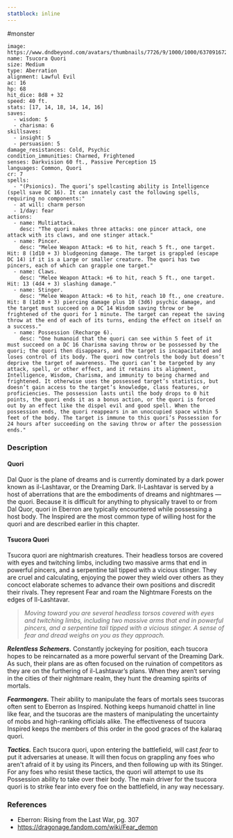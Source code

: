 ```yaml
---
statblock: inline
---
```

 #monster 

```statblock
image: https://www.dndbeyond.com/avatars/thumbnails/7726/9/1000/1000/637091672054047965.png
name: Tsucora Quori
size: Medium
type: Aberration
alignment: Lawful Evil
ac: 16
hp: 68
hit_dice: 8d8 + 32
speed: 40 ft.
stats: [17, 14, 18, 14, 14, 16]
saves:
  - wisdom: 5
  - charisma: 6
skillsaves:
  - insight: 5
  - persuasion: 5
damage_resistances: Cold, Psychic
condition_immunities: Charmed, Frightened
senses: Darkvision 60 ft., Passive Perception 15
languages: Common, Quori
cr: 7
spells:
  - "(Psionics). The quori’s spellcasting ability is Intelligence (spell save DC 16). It can innately cast the following spells, requiring no components:"
  - at will: charm person
  - 1/day: fear
actions:
  - name: Multiattack.
    desc: "The quori makes three attacks: one pincer attack, one attack with its claws, and one stinger attack."
  - name: Pincer.
    desc: "Melee Weapon Attack: +6 to hit, reach 5 ft., one target. Hit: 8 (1d10 + 3) bludgeoning damage. The target is grappled (escape DC 14) if it is a Large or smaller creature. The quori has two pincers, each of which can grapple one target."
  - name: Claws.
    desc: "Melee Weapon Attack: +6 to hit, reach 5 ft., one target. Hit: 13 (4d4 + 3) slashing damage."
  - name: Stinger.
    desc: "Melee Weapon Attack: +6 to hit, reach 10 ft., one creature. Hit: 8 (1d10 + 3) piercing damage plus 10 (3d6) psychic damage, and the target must succeed on a DC 14 Wisdom saving throw or be frightened of the quori for 1 minute. The target can repeat the saving throw at the end of each of its turns, ending the effect on itself on a success."
  - name: Possession (Recharge 6).
    desc: "One humanoid that the quori can see within 5 feet of it must succeed on a DC 16 Charisma saving throw or be possessed by the quori; the quori then disappears, and the target is incapacitated and loses control of its body. The quori now controls the body but doesn’t deprive the target of awareness. The quori can’t be targeted by any attack, spell, or other effect, and it retains its alignment, Intelligence, Wisdom, Charisma, and immunity to being charmed and frightened. It otherwise uses the possessed target’s statistics, but doesn’t gain access to the target’s knowledge, class features, or proficiencies. The possession lasts until the body drops to 0 hit points, the quori ends it as a bonus action, or the quori is forced out by an effect like the dispel evil and good spell. When the possession ends, the quori reappears in an unoccupied space within 5 feet of the body. The target is immune to this quori’s Possession for 24 hours after succeeding on the saving throw or after the possession ends."
```

### Description

#### Quori

Dal Quor is the plane of dreams and is currently dominated by a dark power known as il-Lashtavar, or the Dreaming Dark. Il-Lashtavar is served by a host of aberrations that are the embodiments of dreams and nightmares — the quori. Because it is difficult for anything to physically travel to or from Dal Quor, quori in Eberron are typically encountered while possessing a host body. The Inspired are the most common type of willing host for the quori and are described earlier in this chapter.

#### Tsucora Quori

Tsucora quori are nightmarish creatures. Their headless torsos are covered with eyes and twitching limbs, including two massive arms that end in powerful pincers, and a serpentine tail tipped with a vicious stinger. They are cruel and calculating, enjoying the power they wield over others as they concoct elaborate schemes to advance their own positions and discredit their rivals. They represent Fear and roam the Nightmare Forests on the edges of Il-Lashtavar.

>_Moving toward you are several headless torsos covered with eyes and twitching limbs, including two massive arms that end in powerful pincers, and a serpentine tail tipped with a vicious stinger. A sense of fear and dread weighs on you as they approach._

_**Relentless Schemers.**_ Constantly jockeying for position, each tsucora hopes to be reincarnated as a more powerful servant of the Dreaming Dark. As such, their plans are as often focused on the ruination of competitors as they are on the furthering of il-Lashtavar’s plans. When they aren’t serving in the cities of their nightmare realm, they hunt the dreaming spirits of mortals.

_**Fearmongers.**_ Their ability to manipulate the fears of mortals sees tsucoras often sent to Eberron as Inspired. Nothing keeps humanoid chattel in line like fear, and the tsucoras are the masters of manipulating the uncertainty of mobs and high-ranking officials alike. The effectiveness of tsucora Inspired keeps the members of this order in the good graces of the kalaraq quori.

***Tactics.*** Each tsucora quori, upon entering the battlefield, will cast *fear* to put it adversaries at unease. It will then focus on grappling any foes who aren't afraid of it by using its Pincers, and then following up with its Stinger. For any foes who resist these tactics, the quori will attempt to use its Possession ability to take over their body. The main driver for the tsucora quori is to strike fear into every foe on the battlefield, in any way necessary.
### References

* Eberron: Rising from the Last War, pg. 307
* https://dragonage.fandom.com/wiki/Fear_demon